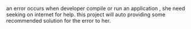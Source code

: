 an error occurs when developer compile or run an application , she need seeking on internet for help. this project will auto providing some recommended solution for the error to her.